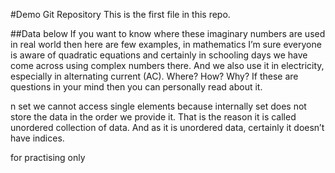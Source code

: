 #Demo Git Repository
This is the first file in this repo.


##Data below
If you want to know where these imaginary numbers are used in real 
world then here are few examples, in mathematics I’m sure everyone 
is aware of quadratic equations and 
certainly in schooling days we have 
come across using complex numbers 
there. And we also use it in 
electricity, especially in alternating 
current (AC). Where? How? Why? If 
these are questions in your mind 
then you can personally read about it.


n set we cannot access single elements because internally set does 
not store the data in the order we provide it. That is the reason it 
is called unordered collection of data. And as it is unordered data, 
certainly it doesn’t have indices.



for practising only